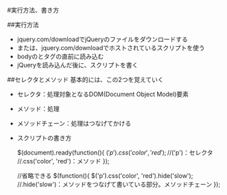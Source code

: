 #実行方法、書き方

##実行方法
* jquery.com/downloadでjQueryのファイルをダウンロードする
* または、jquery.com/downloadでホストされているスクリプトを使う
* bodyのとタグの直前に読み込む
* jQueryを読み込んだ後に、スクリプトを書く

##セレクタとメソッド
基本的には、この2つを覚えていく
* セレクタ：処理対象となるDOM(Document Object Model)要素
* メソッド：処理
* メソッドチェーン：処理はつなげてかける
* スクリプトの書き方

    $(document).ready(function(){
    $('p').css('color', 'red');
    //$('p')：セレクタ
    //.css('color', 'red')：メソッド
    });

    //省略できる
    $(function(){
    $('p').css('color', 'red').hide('slow');
    //.hide('slow')：メソッドをつなげて書いている部分。メソッドチェーン
    });

